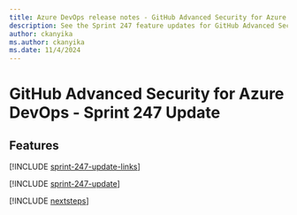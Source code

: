 ```yaml
---
title: Azure DevOps release notes - GitHub Advanced Security for Azure DevOps 247 Update
description: See the Sprint 247 feature updates for GitHub Advanced Security for Azure DevOps, including next steps.
author: ckanyika
ms.author: ckanyika
ms.date: 11/4/2024
---
```


# GitHub Advanced Security for Azure DevOps - Sprint 247 Update

## Features

[!INCLUDE [sprint-247-update-links](../includes/ghazdo/sprint-247-update-links.md)]

[!INCLUDE [sprint-247-update](../includes/ghazdo/sprint-247-update.md)]

[!INCLUDE [nextsteps](../includes/nextsteps.md)]
